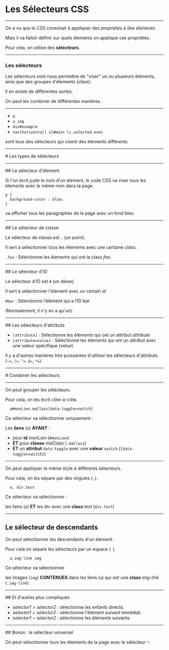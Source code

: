 # Les Sélecteurs CSS



---



On a vu que le CSS consistait à appliquer des *propriétés* à des *éléments*.

Mais il va falloir définir sur quels élements on applique ces propriétés.

Pour cela, on utilise des **sélecteurs**.


***


### Les sélecteurs

Les sélecteurs vont nous permettre de "viser" un ou plusieurs éléments, ainsi que des groupes d'élements (class).

Il en existe de différentes sortes.

On peut les combiner  de différentes manières.


***


- `p`
- `a img`
- `div#example`
- `nav[horizontal] ul#main li.selected.even`

sont tous des sélecteurs qui visent des élements différents



---



# Les types de sélecteurs




***



## Le sélecteur d'élement

Si l'on écrit juste le nom d'un élement, le code CSS va viser tous les élements avec le même nom dans la page.

```
p {
  background-color : blue;
}
```
va afficher tous les paragraphes de la page avec un fond bleu


***


## Le sélecteur de classe

Le sélecteur de classe est `.` (un point).

Il sert à sélectionner tous les élements avec une certaine _class_.

`.foo` : Sélectionne les élements qui ont la class _foo_.


***


## Le sélecteur d'ID

Le sélecteur d'ID est `#` (un dièse).

Il sert à sélectionner l'élement avec un certain _id_

`#bar` : Sélectionne l’élément qui a l’ID _bar_

(Normalement, il n'y en a qu'un).


***


## Les sélecteurs d'attributs

- `[attribute]` : Sélectionne les éléments qui ont un attribut _attribute_
- `[attribute=value]` : Sélectionne les éléments qui ont un _attribut_ avec une valeur spécifique (_value_)

Il y a d'autres manières très puissantes d'utiliser les sélecteurs d'attributs (`~=`, `|=`, `^=`, `$=`, `*=`).



---



# Combiner les sélecteurs


***


On peut grouper les sélecteurs.

Pour cela, on les écrit côte-à-côte.

```
  a#monLien.maClass[data-toggle=switch]
```

Ce sélecteur va sélectionner uniquement :

Les **liens** (`a`) **AYANT** :
- pour **id** _monLien_ (`#monLien`) 
- **ET** pour **classe** _maClass_ (`.maClass`) 
- **ET** un **attribut** `data-toggle` avec une **valeur** `switch` (`[data-toggle=switch]`)


***


On peut appliquer le même style à différents sélecteurs.

Pour cela, on les sépare par des virgules (`,`).

```
  a, div.test
```

Ce sélecteur va sélectionner :

les liens (`a`) **ET** les div avec une **class** _test_ (`div.test`)


***

## Le sélecteur de descendants

On peut sélectionner les descendants d'un élement.

Pour cela on sépare les sélecteurs par un espace (` `).

```
  a.img-link img
```
Ce sélecteur va sélectionner

les images (`img`) **CONTENUES** dans les liens (`a`) qui ont une **class** _img-link_ (`.img-link`)


***


## Et d'autres plus compliqués

- _selector1_ > _selector2_ : sélectionne les enfants directs.
- _selector1_ + _selector2_ : sélectionne l'élément suivant immédiat.
- _selector1_ ~ _selector2_ : sélectionne les éléments suivants.


***


## Bonus : le sélecteur universel

On peut sélectionner tous les élements de la page avec le sélecteur `*`.
